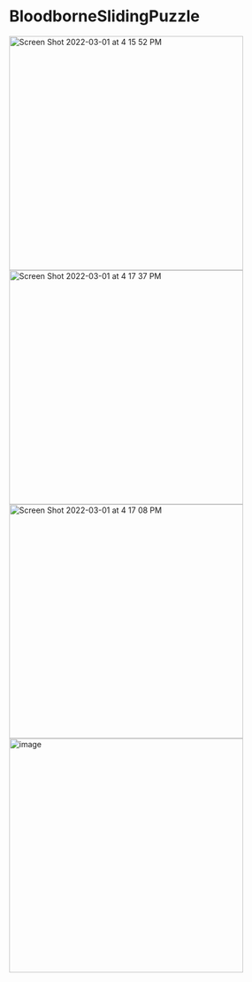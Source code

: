 # BloodborneSlidingPuzzle
<img width="423" alt="Screen Shot 2022-03-01 at 4 15 52 PM" src="https://user-images.githubusercontent.com/76133698/156259443-6594a2bb-7889-4bec-b2f9-cb988debdd05.png">
<img width="423" alt="Screen Shot 2022-03-01 at 4 17 37 PM" src="https://user-images.githubusercontent.com/76133698/156259440-56fee0ea-3b6e-42e3-9413-775a905ebba1.png">
<img width="423" alt="Screen Shot 2022-03-01 at 4 17 08 PM" src="https://user-images.githubusercontent.com/76133698/156259441-ac831f3c-0683-4769-a8dd-278c7428579a.png">
<img width="423" alt="image" src="https://user-images.githubusercontent.com/76133698/156259422-042781ff-01b8-4611-a91b-463b2b7c854d.png">



